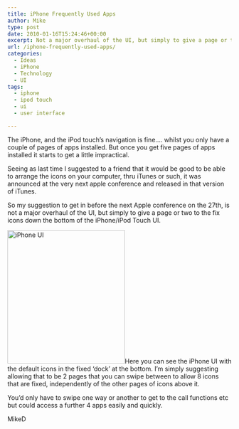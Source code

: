 ```yaml
---
title: iPhone Frequently Used Apps
author: Mike
type: post
date: 2010-01-16T15:24:46+00:00
excerpt: Not a major overhaul of the UI, but simply to give a page or two to the fix icons down the bottom of the iPhone/iPod Touch UI.
url: /iphone-frequently-used-apps/
categories:
  - Ideas
  - iPhone
  - Technology
  - UI
tags:
  - iphone
  - ipod touch
  - ui
  - user interface

---
```

The iPhone, and the iPod touch&#8217;s navigation is fine&#8230;. whilst you only have a couple of pages of apps installed. But once you get five pages of apps installed it starts to get a little impractical.

Seeing as last time I suggested to a friend that it would be good to be able to arrange the icons on your computer, thru iTunes or such, it was announced at the very next apple conference and released in that version of iTunes.

So my suggestion to get in before the next Apple conference on the 27th, is not a major overhaul of the UI, but simply to give a page or two to the fix icons down the bottom of the iPhone/iPod Touch UI.

[<img loading="lazy" class="aligncenter size-medium wp-image-18" title="iphone" src="http://www.webheat.co.uk/wp-content/uploads/2010/01/iphone-264x300.jpg" alt="iPhone UI" width="264" height="300" />][1]Here you can see the iPhone UI with the default icons in the fixed &#8216;dock&#8217; at the bottom. I&#8217;m simply suggesting allowing that to be 2 pages that you can swipe between to allow 8 icons that are fixed, independently of the other pages of icons above it.

You&#8217;d only have to swipe one way or another to get to the call functions etc but could access a further 4 apps easily and quickly.

MikeD

 [1]: http://www.webheat.co.uk/wp-content/uploads/2010/01/iphone.jpg